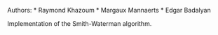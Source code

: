 Authors: * Raymond Khazoum
         * Margaux Mannaerts
         * Edgar Badalyan


Implementation of the Smith-Waterman algorithm.
